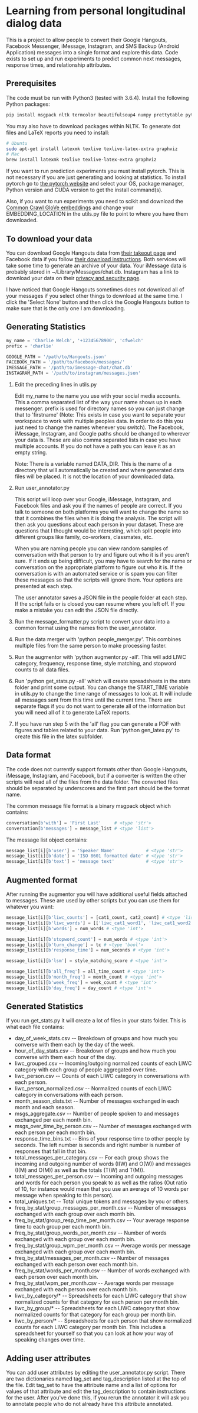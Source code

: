 

# Learning from personal longitudinal dialog data
This is a project to allow people to convert their Google Hangouts, Facebook Messenger, iMessage, Instagram, and SMS Backup (Android Application) messages into a single format and explore this data. Code exists to set up and run experiments to predict common next messages, response times, and relationship attributes.


## Prerequisites
The code must be run with Python3 (tested with 3.6.4). Install the following Python packages: 

```zsh
pip install msgpack nltk termcolor beautifulsoup4 numpy prettytable python-dateutil tqdm pandas seaborn visdom
```

You may also have to download packages within NLTK. To generate dot files and LaTeX reports you need to install:

```zsh
# Ubuntu
sudo apt-get install latexmk texlive texlive-latex-extra graphviz
# Mac
brew install latexmk texlive texlive-latex-extra graphviz
```

If you want to run prediction experiments you must install pytorch. This is not necessary if you are just generating and looking at statistics. To install pytorch go to [the pytorch website](http://pytorch.org/) and select your OS, package manager, Python version and CUDA version to get the install command(s).

Also, if you want to run experiments you need to scikit and download the [Common Crawl GloVe embeddings](http://nlp.stanford.edu/data/glove.840B.300d.zip) and change your EMBEDDING_LOCATION in the utils.py file to point to where you have them downloaded.

## To download your data
You can download Google Hangouts data from [their takeout page](https://takeout.google.com/settings/takeout) and Facebook data if you follow [their download instructions](https://www.facebook.com/help/302796099745838). Both services will take some time to generate an archive of your data. Your iMessage data is probably stored in ~/Library/Messages/chat.db. Instagram has a link to download your data on their [privacy and security page](https://www.instagram.com/accounts/privacy_and_security/).

I have noticed that Google Hangouts sometimes does not download all of your messages if you select other things to download at the same time. I click the 'Select None' button and then click the Google Hangouts button to make sure that is the only one I am downloading.


## Generating Statistics

```python
my_name = 'Charlie Welch', '+12345678900', 'cfwelch'
prefix = 'charlie'

GOOGLE_PATH = '/path/to/Hangouts.json'
FACEBOOK_PATH = '/path/to/facebook/messages/'
IMESSAGE_PATH = '/path/to/imessage-chat/chat.db'
INSTAGRAM_PATH = '/path/to/instagram/messages.json'
```

1. Edit the preceding lines in utils.py

    Edit my_name to the name you use with your social media accounts. This a comma separated list of the way your name shows up in each messenger. prefix is used for directory names so you can just change that to 'firstname' (Note: This exists in case you want to separate your workspace to work with multiple peoples data. In order to do this you just need to change the names whenever you switch). The Facebook, iMessage, Instagram, and Google paths should be changed to wherever your data is. These are also comma separated lists in case you have multiple accounts. If you do not have a path you can leave it as an empty string.

    Note: There is a variable named DATA_DIR. This is the name of a directory that will automatically be created and where generated data files will be placed. It is not the location of your downloaded data.

2. Run user_annotator.py

    This script will loop over your Google, iMessage, Instagram, and Facebook files and ask you if the names of people are correct. If you talk to someone on both platforms you will want to change the name so that it combines the files when it is doing the analysis. The script will then ask you questions about each person in your dataset. These are questions that I thought would be interesting, which split people into different groups like family, co-workers, classmates, etc.

    When you are naming people you can view random samples of conversation with that person to try and figure out who it is if you aren't sure. If it ends up being difficult, you may have to search for the name or conversation on the appropriate platform to figure out who it is. If the conversation is with an automated service or is spam you can filter these messages so that the scripts will ignore them. Your options are presented at each step.

    The user annotator saves a JSON file in the people folder at each step. If the script fails or is closed you can resume where you left off. If you make a mistake you can edit the JSON file directly.

3. Run the message_formatter.py script to convert your data into a common format using the names from the user_annotator.

4. Run the data merger with 'python people_merger.py'. This combines multiple files from the same person to make processing faster.

5. Run the augmentor with 'python augmentor.py -all'. This will add LIWC category, frequency, response time, style matching, and stopword counts to all data files.

6. Run 'python get_stats.py -all' which will create spreadsheets in the stats folder and print some output. You can change the START_TIME variable in utils.py to change the time range of messages to look at. It will include all messages sent from this time until the current time. There are separate flags if you do not want to generate all of the information but you will need all of it to generate LaTeX reports.

7. If you have run step 5 with the 'all' flag you can generate a PDF with figures and tables related to your data. Run 'python gen_latex.py' to create this file in the latex subfolder.


## Data format
The code does not currently support formats other than Google Hangouts, iMessage, Instagram, and Facebook, but if a converter is written the other scripts will read all of the files from the data folder. The converted files should be separated by underscores and the first part should be the format name.

The common message file format is a binary msgpack object which contains:
```python
conversation[b'with'] = 'First Last'     # <type 'str'>
conversation[b'messages'] = message_list # <type 'list'>
```

The message list object contains:
```python
message_list[i][b'user'] = 'Speaker Name'            # <type 'str'>
message_list[i][b'date'] = 'ISO 8601 formatted date' # <type 'str'>
message_list[i][b'text'] = 'message text'            # <type 'str'>
```


## Augmented format
After running the augmentor you will have additional useful fields attached to messages. These are used by other scripts but you can use them for whatever you want:
```python
message_list[i][b'liwc_counts'] = [cat1_count, cat2_count] # <type 'list'> of <type 'int'>
message_list[i][b'liwc_words'] = [['liwc_cat1_word1', 'liwc_cat1_word2'], ['liwc_cat2_word1', 'liwc_cat2_word2']] # <type 'list'> of <type 'list'> of <type 'str'>
message_list[i][b'words'] = num_words # <type 'int'>

message_list[i][b'stopword_count'] = num_words # <type 'int'>
message_list[i][b'turn_change'] = tc # <type 'bool'>
message_list[i][b'response_time'] = num_seconds # <type 'int'>

message_list[i][b'lsm'] = style_matching_score # <type 'int'>

message_list[i][b'all_freq'] = all_time_count # <type 'int'>
message_list[i][b'month_freq'] = month_count # <type 'int'>
message_list[i][b'week_freq'] = week_count # <type 'int'>
message_list[i][b'day_freq'] = day_count # <type 'int'>
```


## Generated Statistics
If you run get_stats.py it will create a lot of files in your stats folder. This is what each file contains:

 * day_of_week_stats.csv -- Breakdown of groups and how much you converse with them each by the day of the week.
 * hour_of_day_stats.csv -- Breakdown of groups and how much you converse with them each hour of the day.
 * liwc_grouped.csv -- Incoming/outgoing normalized counts of each LIWC category with each group of people aggregated over time.
 * liwc_person.csv -- Counts of each LIWC category in conversations with each person.
 * liwc_person_normalized.csv -- Normalized counts of each LIWC category in conversations with each person.
 * month_season_dists.txt -- Number of messages exchanged in each month and each season.
 * msgs_aggregate.csv -- Number of people spoken to and messages exchanged per each month bin.
 * msgs_over_time_by_person.csv -- Number of messages exchanged with each person per each month bin.
 * response_time_bins.txt -- Bins of your response time to other people by seconds. The left number is seconds and right number is number of responses that fall in that bin.
 * total_messages_per_category.csv -- For each group shows the incoming and outgoing number of words (I(W) and O(W)) and messages (I(M) and O(M)) as well as the totals (T(W) and T(M)).
 * total_messages_per_person.csv -- Incoming and outgoing messages and words for each person you speak to as well as the ratios (Out ratio of 10, for instance would mean that you use an average of 10 words per message when speaking to this person).
 * total_uniques.txt -- Total unique tokens and messages by you or others.
 * freq_by_stat/group_messages_per_month.csv -- Number of messages exchanged with each group over each month bin.
 * freq_by_stat/group_resp_time_per_month.csv -- Your average response time to each group per each month bin.
 * freq_by_stat/group_words_per_month.csv -- Number of words exchanged with each group over each month bin.
 * freq_by_stat/group_wpm_per_month.csv -- Average words per message exchanged with each group over each month bin.
 * freq_by_stat/messages_per_month.csv -- Number of messages exchanged with each person over each month bin.
 * freq_by_stat/words_per_month.csv -- Number of words exchanged with each person over each month bin.
 * freq_by_stat/wpm_per_month.csv -- Average words per message exchanged with each person over each month bin.
 * liwc_by_category/* -- Spreadsheets for each LIWC category that show normalized counts for that category for each person per month bin.
 * liwc_by_group/* -- Spreadsheets for each LIWC category that show normalized counts for that category for each group per month bin.
 * liwc_by_person/* -- Spreadsheets for each person that show normalized counts for each LIWC category per month bin. This includes a spreadsheet for yourself so that you can look at how your way of speaking changes over time.


## Adding user attributes

You can add user attributes by editing the user_annotator.py script. There are two dictionaries named tag_set and tag_description listed at the top of the file. Edit tag_set to have the attribute name and a list of options for values of that attribute and edit the tag_description to contain instructions for the user. After you've done this, if you rerun the annotator it will ask you to annotate people who do not already have this attribute annotated.
